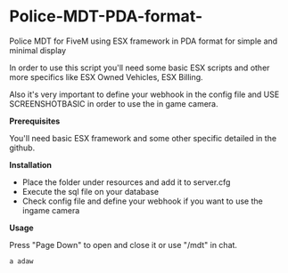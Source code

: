 # Police-MDT-PDA-format-
Police MDT for FiveM using ESX framework in PDA format for simple and minimal display

In order to use this script you'll need some basic ESX scripts and other more specifics like ESX Owned Vehicles, ESX Billing.

Also it's very important to define your webhook in the config file and USE SCREENSHOTBASIC in order to use the in game camera.

**Prerequisites**

You'll need basic ESX framework and some other specific detailed in the github.

**Installation**

* Place the folder under resources and add it to server.cfg
* Execute the sql file on your database
* Check config file and define your webhook if you want to use the ingame camera

**Usage**

Press "Page Down" to open and close it or use "/mdt" in chat.

```a adaw ```
